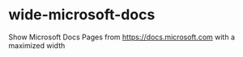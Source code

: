 # wide-microsoft-docs
Show Microsoft Docs Pages from https://docs.microsoft.com with a maximized width
